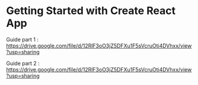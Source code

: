 # Getting Started with Create React App

Guide part 1 : https://drive.google.com/file/d/12RlF3oO3jZ5DFXu1F5sVcruOti4DVhxx/view?usp=sharing 

Guide part 2 : https://drive.google.com/file/d/12RlF3oO3jZ5DFXu1F5sVcruOti4DVhxx/view?usp=sharing

